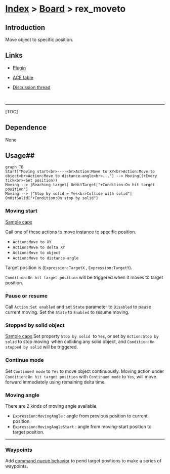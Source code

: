 # [Index](index.html) > [Board](board.index.html) > rex_moveto

## Introduction

Move object to specific position.

## Links

- [Plugin](https://dl.dropboxusercontent.com/u/5779181/C2Repo/Zip/behaviors/rex_moveto.7z)

- [ACE table](https://rexrainbow.github.io/C2RexDoc/c2rexpluginsACE/behavior_rex_moveto.html)

- [Discussion thread](https://www.scirra.com/forum/behavior-moveto_t63156)

  ​

----

[TOC]

## Dependence

None

## Usage##

```mermaid
graph TB
Start["Moving start<br>----<br>Action:Move to XY<br>Action:Move to object<br>Action:Move to distance-angle<br>..."] --> Moving((+Every tick<br>-Set position))
Moving --> |Reaching target| OnHitTarget["+Condition:On hit target position"]
Moving --> |"Stop by solid = Yes<br>Collide with solid"| OnHitSolid["+Condition:On stop by solid"]
```

### Moving start
[Sample capx](https://onedrive.live.com/redir?resid=7497FD5EC94476E!564&authkey=!AHMARIkJXF4kG9I&ithint=file%2c.capx)

Call one of these actions to move instance to specific position. 

- `Action:Move to XY`
- `Action:Move to delta XY`
- `Action:Move to object` 
- `Action:Move to distance-angle`

Target position is (`Expression:TargetX` , `Expression:TargetY`).

`Condition:On hit target position` will be triggered when it moves to target position.

### Pause or resume

Call `Action:Set enabled` and set `State` parameter to `Disabled` to pause current moving. Set the `State` to `Enabled` to resume moving.

### Stopped by solid object

[Sample capx](https://onedrive.live.com/redir?resid=7497FD5EC94476E!2168&authkey=!APcdQBwmSmXPACg&ithint=file%2ccapx)
Set property `Stop by solid`  to `Yes`, or set by `Action:Stop by solid` to stop moving  when colliding any solid object, and `Condition:On stopped by solid` will be triggered.

### Continue mode

Set `Continued mode` to `Yes` to move object continuously.
Moving action under `Condition:On hit target position` with `Continued mode` to `Yes`, will move forward immediately using remaining delta time.

### Moving angle

There are 2 kinds of moving angle available.

- `Expression:MovingAngle` :  angle from previous position to current position.
- `Expression:MovingAngleStart` : angle from moving-start position to target position.


----

### Waypoints

Add [command queue behavior](rex_bcmdqueue.html) to pend target positions to make a series of waypoints.

